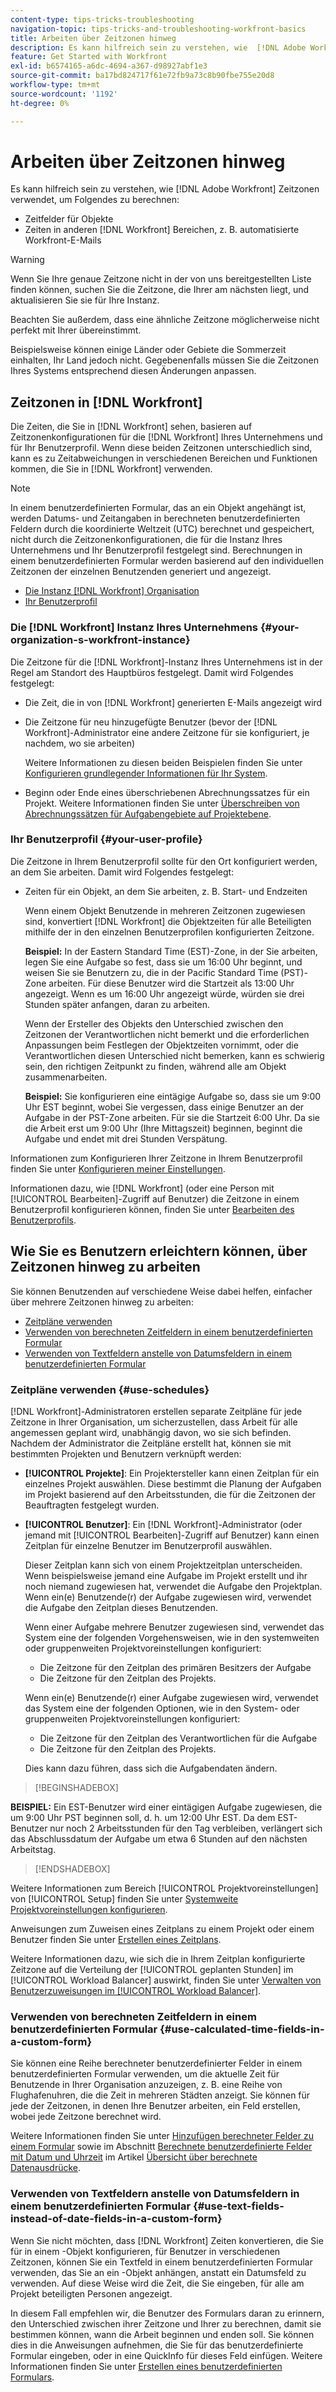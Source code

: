 ```yaml
---
content-type: tips-tricks-troubleshooting
navigation-topic: tips-tricks-and-troubleshooting-workfront-basics
title: Arbeiten über Zeitzonen hinweg
description: Es kann hilfreich sein zu verstehen, wie  [!DNL Adobe Workfront]  Zeitzonen verwendet, um Zeitfelder für Objekte und Zeiten in anderen Bereichen wie E-Mails zu berechnen.
feature: Get Started with Workfront
exl-id: b6574165-a6dc-4694-a367-d98927abf1e3
source-git-commit: ba17bd824717f61e72fb9a73c8b90fbe755e20d8
workflow-type: tm+mt
source-wordcount: '1192'
ht-degree: 0%

---
```


# Arbeiten über Zeitzonen hinweg

<!-- Audited: 2/2024 -->

<!--<span class="preview">The highlighted information on this page refers to functionality not yet generally available. It is available only in the Preview environment for all customers. After the monthly releases to Production, the same features are also available in the Production environment for customers who enabled fast releases. </span>   

<span class="preview">For information about fast releases, see [Enable or disable fast releases for your organization](/help/quicksilver/administration-and-setup/set-up-workfront/configure-system-defaults/enable-fast-release-process.md). </span>-->

Es kann hilfreich sein zu verstehen, wie [!DNL Adobe Workfront] Zeitzonen verwendet, um Folgendes zu berechnen:

* Zeitfelder für Objekte
* Zeiten in anderen [!DNL Workfront] Bereichen, z. B. automatisierte Workfront-E-Mails

>[!WARNING]
>
>Wenn Sie Ihre genaue Zeitzone nicht in der von uns bereitgestellten Liste finden können, suchen Sie die Zeitzone, die Ihrer am nächsten liegt, und aktualisieren Sie sie für Ihre Instanz.
>
>Beachten Sie außerdem, dass eine ähnliche Zeitzone möglicherweise nicht perfekt mit Ihrer übereinstimmt.
>
>Beispielsweise können einige Länder oder Gebiete die Sommerzeit einhalten, Ihr Land jedoch nicht. Gegebenenfalls müssen Sie die Zeitzonen Ihres Systems entsprechend diesen Änderungen anpassen.


## Zeitzonen in [!DNL Workfront]

Die Zeiten, die Sie in [!DNL Workfront] sehen, basieren auf Zeitzonenkonfigurationen für die [!DNL Workfront] Ihres Unternehmens und für Ihr Benutzerprofil. Wenn diese beiden Zeitzonen unterschiedlich sind, kann es zu Zeitabweichungen in verschiedenen Bereichen und Funktionen kommen, die Sie in [!DNL Workfront] verwenden.

>[!NOTE]
>
>In einem benutzerdefinierten Formular, das an ein Objekt angehängt ist, werden Datums- und Zeitangaben in berechneten benutzerdefinierten Feldern durch die koordinierte Weltzeit (UTC) berechnet und gespeichert, nicht durch die Zeitzonenkonfigurationen, die für die Instanz Ihres Unternehmens und Ihr Benutzerprofil festgelegt sind. Berechnungen in einem benutzerdefinierten Formular werden basierend auf den individuellen Zeitzonen der einzelnen Benutzenden generiert und angezeigt.

* [Die Instanz  [!DNL Workfront]  Organisation](#your-organization-s-workfront-instance)
* [Ihr Benutzerprofil](#your-user-profile)

### Die [!DNL Workfront] Instanz Ihres Unternehmens {#your-organization-s-workfront-instance}

Die Zeitzone für die [!DNL Workfront]-Instanz Ihres Unternehmens ist in der Regel am Standort des Hauptbüros festgelegt. Damit wird Folgendes festgelegt:

* Die Zeit, die in von [!DNL Workfront] generierten E-Mails angezeigt wird
* Die Zeitzone für neu hinzugefügte Benutzer (bevor der [!DNL Workfront]-Administrator eine andere Zeitzone für sie konfiguriert, je nachdem, wo sie arbeiten)

  Weitere Informationen zu diesen beiden Beispielen finden Sie unter [Konfigurieren grundlegender Informationen für Ihr System](../../administration-and-setup/get-started-wf-administration/configure-basic-info.md).

* Beginn oder Ende eines überschriebenen Abrechnungssatzes für ein Projekt. Weitere Informationen finden Sie unter [Überschreiben von Abrechnungssätzen für Aufgabengebiete auf Projektebene](../../manage-work/projects/project-finances/override-job-role-billing-rates-at-the-project-level.md).

### Ihr Benutzerprofil {#your-user-profile}

Die Zeitzone in Ihrem Benutzerprofil sollte für den Ort konfiguriert werden, an dem Sie arbeiten. Damit wird Folgendes festgelegt:

<!--
* The time shown in your outgoing [!DNL Workfront] email messages
[NOTE FROM LISA: Saeid that dates/times shown in emails are more complicated than how it is described in the article so we decided to comment out this line.]
-->
* Zeiten für ein Objekt, an dem Sie arbeiten, z. B. Start- und Endzeiten

  Wenn einem Objekt Benutzende in mehreren Zeitzonen zugewiesen sind, konvertiert [!DNL Workfront] die Objektzeiten für alle Beteiligten mithilfe der in den einzelnen Benutzerprofilen konfigurierten Zeitzone.

  **Beispiel:** In der Eastern Standard Time (EST)-Zone, in der Sie arbeiten, legen Sie eine Aufgabe so fest, dass sie um 16:00 Uhr beginnt, und weisen Sie sie Benutzern zu, die in der Pacific Standard Time (PST)-Zone arbeiten. Für diese Benutzer wird die Startzeit als 13:00 Uhr angezeigt. Wenn es um 16:00 Uhr angezeigt würde, würden sie drei Stunden später anfangen, daran zu arbeiten.

  Wenn der Ersteller des Objekts den Unterschied zwischen den Zeitzonen der Verantwortlichen nicht bemerkt und die erforderlichen Anpassungen beim Festlegen der Objektzeiten vornimmt, oder die Verantwortlichen diesen Unterschied nicht bemerken, kann es schwierig sein, den richtigen Zeitpunkt zu finden, während alle am Objekt zusammenarbeiten.

  **Beispiel:** Sie konfigurieren eine eintägige Aufgabe so, dass sie um 9:00 Uhr EST beginnt, wobei Sie vergessen, dass einige Benutzer an der Aufgabe in der PST-Zone arbeiten. Für sie die Startzeit 6:00 Uhr. Da sie die Arbeit erst um 9:00 Uhr (Ihre Mittagszeit) beginnen, beginnt die Aufgabe und endet mit drei Stunden Verspätung.

Informationen zum Konfigurieren Ihrer Zeitzone in Ihrem Benutzerprofil finden Sie unter [Konfigurieren meiner Einstellungen](../../workfront-basics/manage-your-account-and-profile/configuring-your-user-profile/configure-my-settings.md).

Informationen dazu, wie [!DNL Workfront] (oder eine Person mit [!UICONTROL Bearbeiten]-Zugriff auf Benutzer) die Zeitzone in einem Benutzerprofil konfigurieren können, finden Sie unter [Bearbeiten des Benutzerprofils](../../administration-and-setup/add-users/create-and-manage-users/edit-a-users-profile.md).

## Wie Sie es Benutzern erleichtern können, über Zeitzonen hinweg zu arbeiten

Sie können Benutzenden auf verschiedene Weise dabei helfen, einfacher über mehrere Zeitzonen hinweg zu arbeiten:

* [Zeitpläne verwenden](#use-schedules)
* [Verwenden von berechneten Zeitfeldern in einem benutzerdefinierten Formular](#use-calculated-time-fields-in-a-custom-form)
* [Verwenden von Textfeldern anstelle von Datumsfeldern in einem benutzerdefinierten Formular](#use-text-fields-instead-of-date-fields-in-a-custom-form)

### Zeitpläne verwenden {#use-schedules}

[!DNL Workfront]-Administratoren erstellen separate Zeitpläne für jede Zeitzone in Ihrer Organisation, um sicherzustellen, dass Arbeit für alle angemessen geplant wird, unabhängig davon, wo sie sich befinden. Nachdem der Administrator die Zeitpläne erstellt hat, können sie mit bestimmten Projekten und Benutzern verknüpft werden:

* **[!UICONTROL Projekte]**: Ein Projektersteller kann einen Zeitplan für ein einzelnes Projekt auswählen. Diese bestimmt die Planung der Aufgaben im Projekt basierend auf den Arbeitsstunden, die für die Zeitzonen der Beauftragten festgelegt wurden.
* **[!UICONTROL Benutzer]**: Ein [!DNL Workfront]-Administrator (oder jemand mit [!UICONTROL Bearbeiten]-Zugriff auf Benutzer) kann einen Zeitplan für einzelne Benutzer im Benutzerprofil auswählen.

  Dieser Zeitplan kann sich von einem Projektzeitplan unterscheiden. Wenn beispielsweise jemand eine Aufgabe im Projekt erstellt und ihr noch niemand zugewiesen hat, verwendet die Aufgabe den Projektplan. Wenn ein(e) Benutzende(r) der Aufgabe zugewiesen wird, verwendet die Aufgabe den Zeitplan dieses Benutzenden.

  Wenn einer Aufgabe mehrere Benutzer zugewiesen sind, verwendet das System eine der folgenden Vorgehensweisen, wie in den systemweiten oder gruppenweiten Projektvoreinstellungen konfiguriert:

   * Die Zeitzone für den Zeitplan des primären Besitzers der Aufgabe
   * Die Zeitzone für den Zeitplan des Projekts.

  Wenn ein(e) Benutzende(r) einer Aufgabe zugewiesen wird, verwendet das System eine der folgenden Optionen, wie in den System- oder gruppenweiten Projektvoreinstellungen konfiguriert:

   * Die Zeitzone für den Zeitplan des Verantwortlichen für die Aufgabe
   * Die Zeitzone für den Zeitplan des Projekts.

  Dies kann dazu führen, dass sich die Aufgabendaten ändern.

>[!BEGINSHADEBOX]

**BEISPIEL:**
Ein EST-Benutzer wird einer eintägigen Aufgabe zugewiesen, die um 9:00 Uhr PST beginnen soll, d. h. um 12:00 Uhr EST. Da dem EST-Benutzer nur noch 2 Arbeitsstunden für den Tag verbleiben, verlängert sich das Abschlussdatum der Aufgabe um etwa 6 Stunden auf den nächsten Arbeitstag.


>[!ENDSHADEBOX]

Weitere Informationen zum Bereich [!UICONTROL Projektvoreinstellungen] von [!UICONTROL Setup] finden Sie unter [Systemweite Projektvoreinstellungen konfigurieren](../../administration-and-setup/set-up-workfront/configure-system-defaults/set-project-preferences.md).

Anweisungen zum Zuweisen eines Zeitplans zu einem Projekt oder einem Benutzer finden Sie unter [Erstellen eines Zeitplans](../../administration-and-setup/set-up-workfront/configure-timesheets-schedules/create-schedules.md).

Weitere Informationen dazu, wie sich die in Ihrem Zeitplan konfigurierte Zeitzone auf die Verteilung der [!UICONTROL geplanten Stunden] im [!UICONTROL Workload Balancer] auswirkt, finden Sie unter [Verwalten von Benutzerzuweisungen im [!UICONTROL Workload Balancer]](../../resource-mgmt/workload-balancer/manage-user-allocations-workload-balancer.md).


### Verwenden von berechneten Zeitfeldern in einem benutzerdefinierten Formular {#use-calculated-time-fields-in-a-custom-form}

Sie können eine Reihe berechneter benutzerdefinierter Felder in einem benutzerdefinierten Formular verwenden, um die aktuelle Zeit für Benutzende in Ihrer Organisation anzuzeigen, z. B. eine Reihe von Flughafenuhren, die die Zeit in mehreren Städten anzeigt. Sie können für jede der Zeitzonen, in denen Ihre Benutzer arbeiten, ein Feld erstellen, wobei jede Zeitzone berechnet wird.

Weitere Informationen finden Sie unter [Hinzufügen berechneter Felder zu einem Formular](/help/quicksilver/administration-and-setup/customize-workfront/create-manage-custom-forms/form-designer/design-a-form/add-a-calculated-field.md) sowie im Abschnitt [Berechnete benutzerdefinierte Felder mit Datum und Uhrzeit](../../reports-and-dashboards/reports/calc-cstm-data-reports/calculated-data-expressions.md#date) im Artikel [Übersicht über berechnete Datenausdrücke](../../reports-and-dashboards/reports/calc-cstm-data-reports/calculated-data-expressions.md).

### Verwenden von Textfeldern anstelle von Datumsfeldern in einem benutzerdefinierten Formular {#use-text-fields-instead-of-date-fields-in-a-custom-form}

Wenn Sie nicht möchten, dass [!DNL Workfront] Zeiten konvertieren, die Sie für in einem -Objekt konfigurieren, für Benutzer in verschiedenen Zeitzonen, können Sie ein Textfeld in einem benutzerdefinierten Formular verwenden, das Sie an ein -Objekt anhängen, anstatt ein Datumsfeld zu verwenden. Auf diese Weise wird die Zeit, die Sie eingeben, für alle am Projekt beteiligten Personen angezeigt.

In diesem Fall empfehlen wir, die Benutzer des Formulars daran zu erinnern, den Unterschied zwischen ihrer Zeitzone und Ihrer zu berechnen, damit sie bestimmen können, wann die Arbeit beginnen und enden soll. Sie können dies in die Anweisungen aufnehmen, die Sie für das benutzerdefinierte Formular eingeben, oder in eine QuickInfo für dieses Feld einfügen. Weitere Informationen finden Sie unter [Erstellen eines benutzerdefinierten Formulars](/help/quicksilver/administration-and-setup/customize-workfront/create-manage-custom-forms/form-designer/design-a-form/design-a-form.md).
